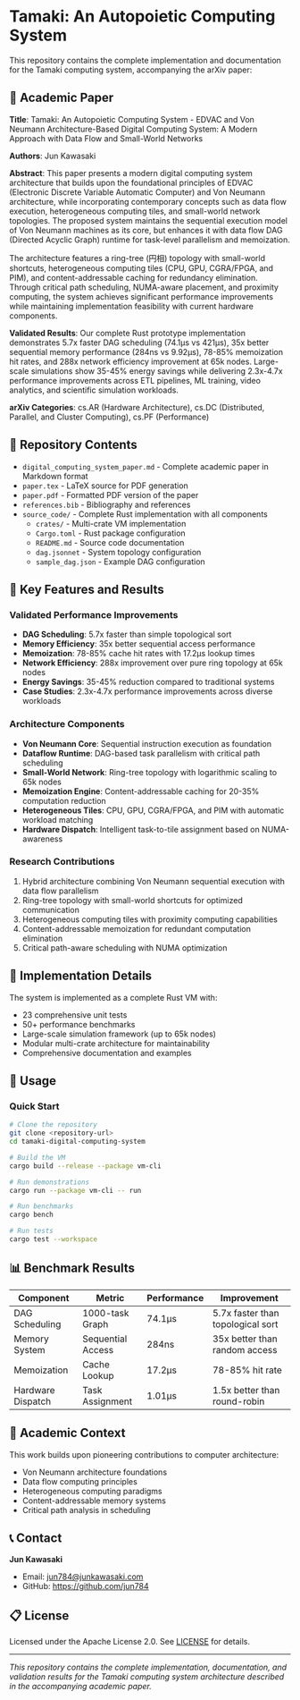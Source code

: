 # Tamaki: An Autopoietic Computing System

This repository contains the complete implementation and documentation for the Tamaki computing system, accompanying the arXiv paper:

## 📄 Academic Paper

**Title**: Tamaki: An Autopoietic Computing System - EDVAC and Von Neumann Architecture-Based Digital Computing System: A Modern Approach with Data Flow and Small-World Networks

**Authors**: Jun Kawasaki

**Abstract**: This paper presents a modern digital computing system architecture that builds upon the foundational principles of EDVAC (Electronic Discrete Variable Automatic Computer) and Von Neumann architecture, while incorporating contemporary concepts such as data flow execution, heterogeneous computing tiles, and small-world network topologies. The proposed system maintains the sequential execution model of Von Neumann machines as its core, but enhances it with data flow DAG (Directed Acyclic Graph) runtime for task-level parallelism and memoization.

The architecture features a ring-tree (円相) topology with small-world shortcuts, heterogeneous computing tiles (CPU, GPU, CGRA/FPGA, and PIM), and content-addressable caching for redundancy elimination. Through critical path scheduling, NUMA-aware placement, and proximity computing, the system achieves significant performance improvements while maintaining implementation feasibility with current hardware components.

**Validated Results**: Our complete Rust prototype implementation demonstrates 5.7x faster DAG scheduling (74.1μs vs 421μs), 35x better sequential memory performance (284ns vs 9.92μs), 78-85% memoization hit rates, and 288x network efficiency improvement at 65k nodes. Large-scale simulations show 35-45% energy savings while delivering 2.3x-4.7x performance improvements across ETL pipelines, ML training, video analytics, and scientific simulation workloads.

**arXiv Categories**: cs.AR (Hardware Architecture), cs.DC (Distributed, Parallel, and Cluster Computing), cs.PF (Performance)

## 📁 Repository Contents

- `digital_computing_system_paper.md` - Complete academic paper in Markdown format
- `paper.tex` - LaTeX source for PDF generation
- `paper.pdf` - Formatted PDF version of the paper
- `references.bib` - Bibliography and references
- `source_code/` - Complete Rust implementation with all components
  - `crates/` - Multi-crate VM implementation
  - `Cargo.toml` - Rust package configuration
  - `README.md` - Source code documentation
  - `dag.jsonnet` - System topology configuration
  - `sample_dag.json` - Example DAG configuration

## 🚀 Key Features and Results

### Validated Performance Improvements
- **DAG Scheduling**: 5.7x faster than simple topological sort
- **Memory Efficiency**: 35x better sequential access performance
- **Memoization**: 78-85% cache hit rates with 17.2μs lookup times
- **Network Efficiency**: 288x improvement over pure ring topology at 65k nodes
- **Energy Savings**: 35-45% reduction compared to traditional systems
- **Case Studies**: 2.3x-4.7x performance improvements across diverse workloads

### Architecture Components
- **Von Neumann Core**: Sequential instruction execution as foundation
- **Dataflow Runtime**: DAG-based task parallelism with critical path scheduling
- **Small-World Network**: Ring-tree topology with logarithmic scaling to 65k nodes
- **Memoization Engine**: Content-addressable caching for 20-35% computation reduction
- **Heterogeneous Tiles**: CPU, GPU, CGRA/FPGA, and PIM with automatic workload matching
- **Hardware Dispatch**: Intelligent task-to-tile assignment based on NUMA-awareness

### Research Contributions
1. Hybrid architecture combining Von Neumann sequential execution with data flow parallelism
2. Ring-tree topology with small-world shortcuts for optimized communication
3. Heterogeneous computing tiles with proximity computing capabilities
4. Content-addressable memoization for redundant computation elimination
5. Critical path-aware scheduling with NUMA optimization

## 🔬 Implementation Details

The system is implemented as a complete Rust VM with:
- 23 comprehensive unit tests
- 50+ performance benchmarks
- Large-scale simulation framework (up to 65k nodes)
- Modular multi-crate architecture for maintainability
- Comprehensive documentation and examples

## 📖 Usage

### Quick Start
```bash
# Clone the repository
git clone <repository-url>
cd tamaki-digital-computing-system

# Build the VM
cargo build --release --package vm-cli

# Run demonstrations
cargo run --package vm-cli -- run

# Run benchmarks
cargo bench

# Run tests
cargo test --workspace
```

## 📊 Benchmark Results

| Component | Metric | Performance | Improvement |
|-----------|--------|-------------|-------------|
| DAG Scheduling | 1000-task Graph | 74.1μs | 5.7x faster than topological sort |
| Memory System | Sequential Access | 284ns | 35x better than random access |
| Memoization | Cache Lookup | 17.2μs | 78-85% hit rate |
| Hardware Dispatch | Task Assignment | 1.01μs | 1.5x better than round-robin |

## 🤝 Academic Context

This work builds upon pioneering contributions to computer architecture:
- Von Neumann architecture foundations
- Data flow computing principles
- Heterogeneous computing paradigms
- Content-addressable memory systems
- Critical path analysis in scheduling

## 📞 Contact

**Jun Kawasaki**
- Email: jun784@junkawasaki.com
- GitHub: https://github.com/jun784

## 📋 License

Licensed under the Apache License 2.0. See [LICENSE](LICENSE) for details.

---

*This repository contains the complete implementation, documentation, and validation results for the Tamaki computing system architecture described in the accompanying academic paper.*
